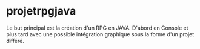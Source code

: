 # projetrpgjava

Le but principal est la création d'un RPG en JAVA. D'abord en Console et plus tard avec une possible intégration graphique sous la forme d'un projet différé.